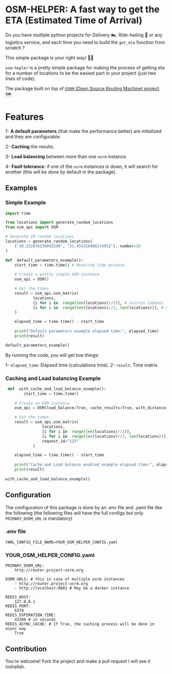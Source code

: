 # OSM-HELPER: A fast way to get the ETA (Estimated Time of Arrival) 
Do you have multiple python projects for Delivery :motorcycle:, Ride-hailing :car: or any logistics service, and each time you need to build the `get_eta` function from scratch ?

This simple package is your right way! :rocket::rocket:

`osm-hepler` is a pretty simple package for making the process of getting eta for a number of locations to be the easiest part in your project (just two lines of code).

The package built on top of  [`OSRM` (Open Source Routing Machine) project](https://project-osrm.org/). :world_map:

# Features

1- **A default parameters** (that make the performance better) are initialized and they are configurable.

2- **Caching** the results.

3- **Load balancing** between more than one `osrm` instance.

4- **Fault tolerance**: if one of the `osrm` instances is down, it will search for another (this will be done by default in the package). 

## Examples
### Simple Example
```python
import time

from locations import generate_random_locations
from osm_api import OSM

# Generate 10 random locations
locations = generate_random_locations(
	("30.222676136092296", "31.455316886214952"), number=10
)

def  default_parameters_example():
	start_time = time.time() # Measring time purpose
	
	# Create a pretty simple OSM instance
	osm_api = OSM()

	# Get the times
	result = osm_api.osm_matrix(
			locations,
			[i for i in  range(len(locations)//2)], # sources indexes
			[i for i in  range(len(locations)//2, len(locations))], # destinations indexes
	)

	elapsed_time = time.time() - start_time
	
	print("Default parameters example elapsed time:", elapsed_time)
	print(result)

default_parameters_example()
```
By running the code, you will get tow things:

1- `elapsed_time`: Elapsed time (calculations time).
2- `result`: Time matrix.

 ### Caching and Load balancing Example
```python
 def  with_cache_and_load_balance_example():
		start_time = time.time()
	
	# Create an OSM instance
	osm_api = OSM(load_balance=True, cache_results=True, with_distance=True)

	# Get the times
	result = osm_api.osm_matrix(
				locations,
				[i for i in  range(len(locations)//2)],
				[i for i in  range(len(locations)//2, len(locations))],
				request_id="123"
			)

	elapsed_time = time.time() - start_time
	
	print("Cache and Load balance enabled example elapsed time:", elapsed_time)
	print(result)
	
with_cache_and_load_balance_example()
```
 
## Configuration

The configuration of this package is done by an .env file and .yaml file like the following (the following files will have the full configs but only `PRIMARY_OSRM_URL` is mandatory)

### .env file
```
YAML_CONFIG_FILE_NAME=YOUR_OSM_HELPER_CONFIG.yaml
```
### YOUR_OSM_HELPER_CONFIG.yaml
```
PRIMARY_OSRM_URL:
	http://router.project-osrm.org

OSRM_URLS: # this in case of multiple osrm instances
	- http://router.project-osrm.org
	- http://localhost:8001 # May be a docker instance

REDIS_HOST:
	127.0.0.1
REDIS_PORT:
	6379
REDIS_EXPIRATION_TIME:
	43200 # in seconds
REDIS_ASYNC_CACHE: # If True, the caching process will be done in async way
	True
```

## Contribution

You're welcome!
Fork the project and make a pull request I will see it inshallah.
